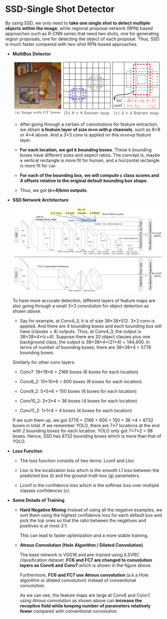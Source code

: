 ﻿# SSD-Single Shot Detector
By using SSD, we only need to <b>take one single shot to detect multiple objects within the image</b>, while regional proposal network (RPN) based approaches such as R-CNN series that need two shots, one for generating region proposals, one for detecting the object of each proposal. Thus, SSD is much faster compared with two-shot RPN-based approaches.
  * <b>MultiBox Detector</b>
    <p align="center">
       <img src="ssd_multiple_bounding_boxes_for_localization_and_confidence.png" width="600px" title="SSD: Multiple Bounding Boxes for Localization (loc) and Confidence (conf)">
    </p>
                                                                                                  
    * After going through a certain of convolutions for feature extraction, we obtain <b>a feature layer of size m×n with p channels</b>, such as 8×8 or 4×4 above. And a 3×3 conv is applied on this m×n×p feature layer.
    
    * <b>For each location, we got k bounding boxes</b>. These k bounding boxes have different sizes and aspect ratios. The concept is, maybe a vertical rectangle is more fit for human, and a horizontal rectangle is more fit for car.
    
    * <b>For each of the bounding box, we will compute c class scores and 4 offsets relative to the original default bounding box shape</b>.
    
    * Thus, we got <b>(c+4)kmn outputs</b>.
    
  * <b>SSD Network Architecture</b>
     <p align="center">
        <img src="SSD_vs_YOLO.png" width="800px" title="SSD (Top) vs YOLO (Bottom)">
     </p>
    
    To have more accurate detection, different layers of feature maps are also going through a small 3×3 convolution for object detection as shown above.
    * Say for example, at Conv4_3, it is of size 38×38×512. 3×3 conv is applied. And there are 4 bounding boxes and each bounding box will have (classes + 4) outputs. Thus, at Conv4_3, the output is 38×38×4×(c+4). Suppose there are 20 object classes plus one background class, the output is 38×38×4×(21+4) = 144,400. In terms of number of bounding boxes, there are 38×38×4 = 5776 bounding boxes.
    
    Similarly for other conv layers:
   
    * Conv7: 19×19×6 = 2166 boxes (6 boxes for each location)
    
    * Conv8_2: 10×10×6 = 600 boxes (6 boxes for each location)
    
    * Conv9_2: 5×5×6 = 150 boxes (6 boxes for each location)
    
    * Conv10_2: 3×3×4 = 36 boxes (4 boxes for each location)
    
    * Conv11_2: 1×1×4 = 4 boxes (4 boxes for each location)
    
    If we sum them up, we got 5776 + 2166 + 600 + 150 + 36 +4 = 8732 boxes in total. If we remember YOLO, there are 7×7 locations at the end with 2 bounding boxes for each location. YOLO only got 7×7×2 = 98 boxes. Hence, SSD has 8732 bounding boxes which is more than that of YOLO.

  * <b>Loss Function</b>
    * The loss function consists of two terms: Lconf and Lloc
    
    * Lloc is the localization loss which is the smooth L1 loss between the predicted box (l) and the ground-truth box (g) parameters.
    
    * Lconf is the confidence loss which is the softmax loss over multiple classes confidences (c).
  
  * <b>Some Details of Training</b>
    * <b>Hard Negative Mining</b>
      Instead of using all the negative examples, we sort them using the highest confidence loss for each default box and pick the top ones so that the ratio between the negatives and positives is at most 3:1.
      
      This can lead to faster optimization and a more stable training.
      
    * <b>Atrous Convolution (Hole Algorithm / Dilated Convolution)</b>
    
      The base network is VGG16 and pre-trained using ILSVRC classification dataset. <b>FC6 and FC7 are changed to convolution layers as Conv6 and Conv7 </b>which is shown in the figure above.
     
      Furthermore, <b>FC6 and FC7 use Atrous convolution </b>(a.k.a Hole algorithm or dilated convolution) instead of conventional convolution. 
      <p align="center>
          <img src="atrous_convolution_hole_algorithm_dilated_convolution.png" width="400px" title="Atrous convolution Hole algorithm Dilated convolution">
      </p>

      As we can see, the feature maps are large at Conv6 and Conv7, using Atrous convolution as shown above can <b>increase the receptive field while keeping number of parameters relatively fewer </b>compared with conventional convolution. 
  
